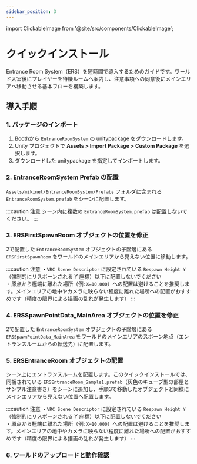 ```yaml
---
sidebar_position: 3
---
```


import ClickableImage from '@site/src/components/ClickableImage';

# クイックインストール

Entrance Room System（ERS）を短時間で導入するためのガイドです。ワールド入室後にプレイヤーを待機ルームへ案内し、注意事項への同意後にメインエリアへ移動させる基本フローを構築します。

<ClickableImage src="/img/ers-quick-install-overview.png" alt="ERS クイックインストールの概要" />

## 導入手順

### 1. パッケージのインポート

1. [Booth](https://nmxi.booth.pm/)から `EntranceRoomSystem` の unitypackage をダウンロードします。
2. Unity プロジェクトで **Assets > Import Package > Custom Package** を選択します。
3. ダウンロードした unitypackage を指定してインポートします。

### 2. EntranceRoomSystem Prefab の配置

`Assets/mikinel/EntranceRoomSystem/Prefabs` フォルダに含まれる `EntranceRoomSystem.prefab` をシーンに配置します。

<ClickableImage src="/img/ers-prefab-in-scene.png" alt="EntranceRoomSystem Prefab 配置例" />

:::caution 注意
シーン内に複数の `EntranceRoomSystem.prefab` は配置しないでください。
:::

### 3. ERSFirstSpawnRoom オブジェクトの位置を修正

2で配置した `EntranceRoomSystem` オブジェクトの子階層にある `ERSFirstSpawnRoom` をワールドのメインエリアから見えない位置に移動します。

<ClickableImage src="/img/ers-first-spawn-room.png" alt="ERSFirstSpawnRoom 配置例" />

:::caution 注意
・`VRC Scene Descriptor` に設定されている `Respawn Height Y`（強制的にリスポーンされる Y 座標）以下に配置しないでください  
・原点から極端に離れた場所（例: `X=10,000`）への配置は避けることを推奨します。メインエリアの地中やカメラに映らない程度に離れた場所への配置がおすすめです（精度の限界による描画の乱れが発生します）
:::

### 4. ERSSpawnPointData_MainArea オブジェクトの位置を修正

2で配置した `EntranceRoomSystem` オブジェクトの子階層にある `ERSSpawnPointData_MainArea` をワールドのメインエリアのスポーン地点（エントランスルームからの転送先）に配置します。

<ClickableImage src="/img/ers-main-area-spawn-point.png" alt="ERSSpawnPointData_MainArea 配置例" />

### 5. ERSEntranceRoom オブジェクトの配置

シーン上にエントランスルームを配置します。このクイックインストールでは、同梱されている `ERSEntranceRoom_Sample1.prefab`（灰色のキューブ型の部屋とサンプル注意書き）をシーンに追加し、手順3で移動したオブジェクトと同様にメインエリアから見えない位置へ配置します。

<ClickableImage src="/img/ers-entrance-room-sample.png" alt="ERSEntranceRoom 配置例" />

:::caution 注意
・`VRC Scene Descriptor` に設定されている `Respawn Height Y`（強制的にリスポーンされる Y 座標）以下に配置しないでください  
・原点から極端に離れた場所（例: `X=10,000`）への配置は避けることを推奨します。メインエリアの地中やカメラに映らない程度に離れた場所への配置がおすすめです（精度の限界による描画の乱れが発生します）
:::

### 6. ワールドのアップロードと動作確認
